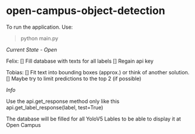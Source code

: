 # open-campus-object-detection


To run the application. Use: 


> python main.py


*Current State - Open*

Felix:
[] Fill database with texts for all labels
[] Regain api key

Tobias:
[] Fit text into bounding boxes (approx.) or think of another solution.
[] Maybe try to limit predictions to the top 2 (if possible) 


*Info*

Use the api.get_response method only like this api.get_label_response(label, test=True)

The database will be filled for all YoloV5 Lables to be able to display it at Open Campus
